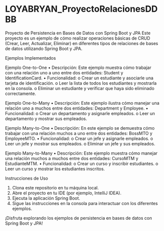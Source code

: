 # LOYABRYAN_ProyectoRelacionesDDBB

Proyecto de Persistencia en Bases de Datos con Spring Boot y JPA
Este proyecto es un ejemplo de cómo realizar operaciones básicas de CRUD (Crear, Leer, Actualizar, Eliminar) en diferentes tipos de relaciones de bases de datos utilizando Spring Boot y JPA.

Ejemplos Implementados

Ejemplo One-to-One
•	Descripción: Este ejemplo muestra cómo trabajar con una relación uno a uno entre dos entidades: Student y IdentificationCard.
•	Funcionalidad:
o	Crear un estudiante y asociarle una tarjeta de identificación.
o	Leer la lista de todos los estudiantes y mostrarla en la consola.
o	Eliminar un estudiante y verificar que haya sido eliminado correctamente.

Ejemplo One-to-Many
•	Descripción: Este ejemplo ilustra cómo manejar una relación uno a muchos entre dos entidades: Department y Employee.
•	Funcionalidad:
o	Crear un departamento y asignarle empleados.
o	Leer un departamento y mostrar sus empleados.

Ejemplo Many-to-One
•	Descripción: En este ejemplo se demuestra cómo trabajar con una relación muchos a uno entre dos entidades: BossMTO y EmployeeMTO.
•	Funcionalidad:
o	Crear un jefe y asignarle empleados.
o	Leer un jefe y mostrar sus empleados.
o	Eliminar un jefe y sus empleados.

Ejemplo Many-to-Many
•	Descripción: Este ejemplo muestra cómo manejar una relación muchos a muchos entre dos entidades: CursoMTM y EstudianteMTM.
•	Funcionalidad:
o	Crear un curso y inscribir estudiantes.
o	Leer un curso y mostrar los estudiantes inscritos.

Instrucciones de Uso
1.	Clona este repositorio en tu máquina local.
2.	Abre el proyecto en tu IDE (por ejemplo, IntelliJ IDEA).
3.	Ejecuta la aplicación Spring Boot.
4.	Sigue las instrucciones en la consola para interactuar con los diferentes ejemplos.

¡Disfruta explorando los ejemplos de persistencia en bases de datos con Spring Boot y JPA!
